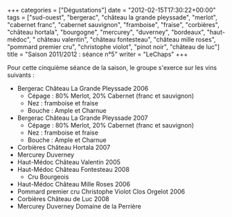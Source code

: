 +++
categories = ["Dégustations"]
date = "2012-02-15T17:30:22+00:00"
tags = ["sud-ouest", "bergerac", "château la grande pleyssade", "merlot", "cabernet franc", "cabernet sauvignon", "framboise", "fraise", "corbières", "château hortala", "bourgogne", "mercurey", "duverney", "bordeaux", "haut-médoc", " château valentin", "château fontesteau", "château mille roses", "pommard premier cru", "christophe violot", "pinot noir", "château de luc"]
title = "Saison 2011/2012 : séance n°5"
writer = "LeChaps"
+++

Pour cette cinquième séance de la saison, le groupe s'exerce sur les vins suivants :

* Bergerac Château La Grande Pleyssade 2006
  * Cépage : 80% Merlot, 20% Cabernet (franc et sauvignon)
  * Nez : framboise et fraise
  * Bouche : Ample et Charnue
* Bergerac Château La Grande Pleyssade 2007
  * Cépage : 80% Merlot, 20% Cabernet (franc et sauvignon)
  * Nez : framboise et fraise
  * Bouche : Ample et Charnue
* Corbières Château Hortala 2007
* Mercurey Duverney
* Haut-Médoc Château Valentin 2005
* Haut-Médoc Château Fontesteau 2008
  * Cru Bourgeois
* Haut-Médoc Château Mille Roses 2006
* Pommard premier cru Christophe Violot Clos Orgelot 2006
* Corbières Château de Luc 2008
* Mercurey Duverney Domaine de la Perrière
